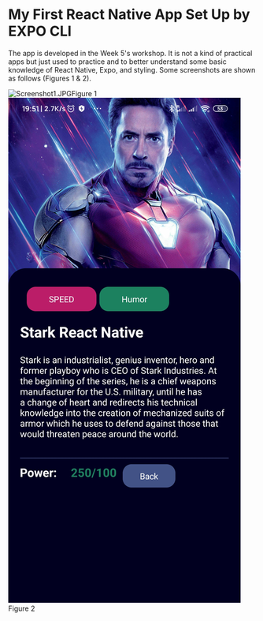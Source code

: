 # My First React Native App Set Up by EXPO CLI

The app is developed in the Week 5's workshop. It is not a kind of practical apps but just used to practice and to better understand some basic knowledge of React Native, Expo, and styling. Some screenshots are shown as follows (Figures 1 & 2).

![Screenshot1.JPG](Screenshot1.JPG "Screenshot 1")Figure 1
![Screenshot2.JPG](Screenshot2.JPG "Screenshot 2")Figure 2
